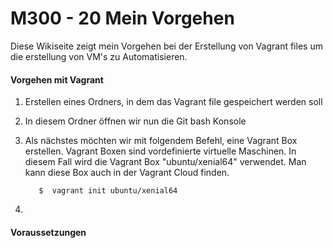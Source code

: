 M300 - 20 Mein Vorgehen
=======================================

Diese Wikiseite zeigt mein Vorgehen bei der Erstellung von Vagrant files um die erstellung von VM's zu Automatisieren.

#### Vorgehen mit Vagrant

1. Erstellen eines Ordners, in dem das Vagrant file gespeichert werden soll
2. In diesem Ordner öffnen wir nun die Git bash Konsole
3.  Als nächstes möchten wir mit folgendem Befehl, eine Vagrant Box erstellen. Vagrant Boxen sind vordefinierte virtuelle Maschinen. In diesem Fall wird die Vagrant Box "ubuntu/xenial64" verwendet. Man kann diese Box auch in der Vagrant Cloud finden.
    ```Shell
       $  vagrant init ubuntu/xenial64
    ```

4. 

#### Voraussetzungen
